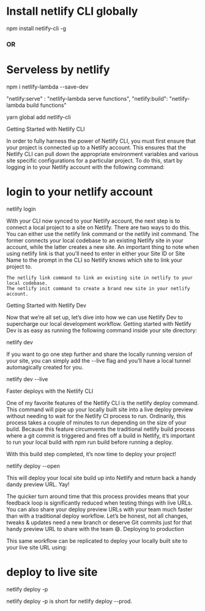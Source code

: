 # Install netlify CLI globally
npm install netlify-cli -g
### OR ### 
# Serveless by netlify

npm i netlify-lambda --save-dev

"netlify:serve" : "netlify-lambda serve functions",
    "netlify:build":
    "netlify-lambda build functions"


    
yarn global add netlify-cli

Getting Started with Netlify CLI

In order to fully harness the power of Netlify CLI, you must first ensure that your project is connected up to a Netlify account. This ensures that the Netlify CLI can pull down the appropriate environment variables and various site specific configurations for a particular project. To do this, start by logging in to your Netlify account with the following command:

# login to your netlify account
netlify login

With your CLI now synced to your Netlify account, the next step is to connect a local project to a site on Netlify. There are two ways to do this. You can either use the netlify link command or the netlify init command. The former connects your local codebase to an existing Netlify site in your account, while the latter creates a new site. An important thing to note when using netlify link is that you’ll need to enter in either your Site ID or Site Name to the prompt in the CLI so Netlify knows which site to link your project to.

    The netlify link command to link an existing site in netlify to your local codebase.
    The netlify init command to create a brand new site in your netlify account.

Getting Started with Netlify Dev

Now that we’re all set up, let’s dive into how we can use Netlify Dev to supercharge our local development workflow. Getting started with Netlify Dev is as easy as running the following command inside your site directory:

netlify dev

If you want to go one step further and share the locally running version of your site, you can simply add the --live flag and you’ll have a local tunnel automagically created for you.

netlify dev --live

Faster deploys with the Netlify CLI

One of my favorite features of the Netlify CLI is the netlify deploy command. This command will pipe up your locally built site into a live deploy preview without needing to wait for the Netlify CI process to run. Ordinarily, this process takes a couple of minutes to run depending on the size of your build. Because this feature circumvents the traditional netlify build process where a git commit is triggered and fires off a build in Netlify, it’s important to run your local build with npm run build before running a deploy.

With this build step completed, it’s now time to deploy your project!

netlify deploy --open

This will deploy your local site build up into Netlify and return back a handy dandy preview URL. Yay!

The quicker turn around time that this process provides means that your feedback loop is significantly reduced when testing things with live URLs. You can also share your deploy preview URLs with your team much faster than with a traditional deploy workflow. Let’s be honest, not all changes, tweaks & updates need a new branch or deserve Git commits just for that handy preview URL to share with the team 😄.
Deploying to production

This same workflow can be replicated to deploy your locally built site to your live site URL using:

# deploy to live site
netlify deploy -p

netlify deploy -p is short for netlify deploy --prod.